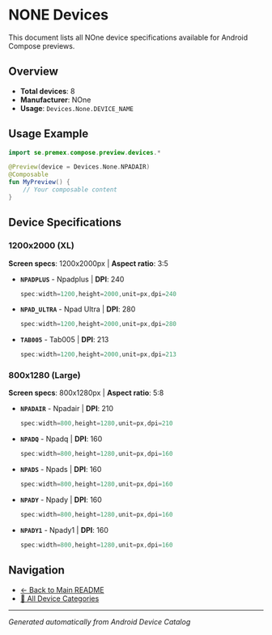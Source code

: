 # NONE Devices

This document lists all NOne device specifications available for Android Compose previews.

## Overview

- **Total devices**: 8
- **Manufacturer**: NOne
- **Usage**: `Devices.None.DEVICE_NAME`

## Usage Example

```kotlin
import se.premex.compose.preview.devices.*

@Preview(device = Devices.None.NPADAIR)
@Composable
fun MyPreview() {
    // Your composable content
}
```

## Device Specifications

### 1200x2000 (XL)

**Screen specs**: 1200x2000px | **Aspect ratio**: 3:5

- **`NPADPLUS`** - Npadplus | **DPI**: 240
  ```kotlin
  spec:width=1200,height=2000,unit=px,dpi=240
  ```

- **`NPAD_ULTRA`** - Npad Ultra | **DPI**: 280
  ```kotlin
  spec:width=1200,height=2000,unit=px,dpi=280
  ```

- **`TAB005`** - Tab005 | **DPI**: 213
  ```kotlin
  spec:width=1200,height=2000,unit=px,dpi=213
  ```

### 800x1280 (Large)

**Screen specs**: 800x1280px | **Aspect ratio**: 5:8

- **`NPADAIR`** - Npadair | **DPI**: 210
  ```kotlin
  spec:width=800,height=1280,unit=px,dpi=210
  ```

- **`NPADQ`** - Npadq | **DPI**: 160
  ```kotlin
  spec:width=800,height=1280,unit=px,dpi=160
  ```

- **`NPADS`** - Npads | **DPI**: 160
  ```kotlin
  spec:width=800,height=1280,unit=px,dpi=160
  ```

- **`NPADY`** - Npady | **DPI**: 160
  ```kotlin
  spec:width=800,height=1280,unit=px,dpi=160
  ```

- **`NPADY1`** - Npady1 | **DPI**: 160
  ```kotlin
  spec:width=800,height=1280,unit=px,dpi=160
  ```

## Navigation

- [← Back to Main README](../../README.md)
- [📱 All Device Categories](../README.md)

---
*Generated automatically from Android Device Catalog*
